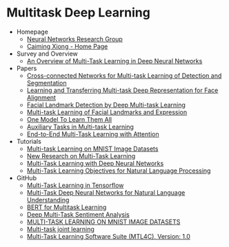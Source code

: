 # Multitask Deep Learning
* Homepage
  * [Neural Networks Research Group](http://nn.cs.utexas.edu/index.php)
  * [Caiming Xiong - Home Page](http://www.stat.ucla.edu/~caiming/)
* Survey and Overview
  * [An Overview of Multi-Task Learning in Deep Neural Networks](https://arxiv.org/abs/1706.05098)
* Papers
  * [Cross-connected Networks for Multi-task Learning of Detection and Segmentation](https://arxiv.org/abs/1805.05569)
  * [Learning and Transferring Multi-task Deep Representation for Face Alignment](https://arxiv.org/abs/1408.3967)
  * [Facial Landmark Detection by Deep Multi-task Learning](http://mmlab.ie.cuhk.edu.hk/projects/TCDCN.html)
  * [Multi-task Learning of Facial Landmarks and Expression](https://ieeexplore.ieee.org/document/6816830)
  * [One Model To Learn Them All](https://arxiv.org/abs/1706.05137)
  * [Auxiliary Tasks in Multi-task Learning](https://arxiv.org/abs/1805.06334)
  * [End-to-End Multi-Task Learning with Attention](https://arxiv.org/abs/1803.10704)
* Tutorials
  * [Multi-task Learning on MNIST Image Datasets](https://openreview.net/forum?id=S1PWi_lC-)
  * [New Research on Multi-Task Learning](https://blog.fastforwardlabs.com/2018/07/24/ff08-launch.html)
  * [Multi-Task Learning with Deep Neural Networks](https://medium.com/@kajalgupta/multi-task-learning-with-deep-neural-networks-7544f8b7b4e3)
  * [Multi-Task Learning Objectives for Natural Language Processing](http://ruder.io/multi-task-learning-nlp/)
* GitHub
  * [Multi-Task Learning in Tensorflow](https://jg8610.github.io/Multi-Task/)
  * [Multi-Task Deep Neural Networks for Natural Language Understanding](https://github.com/namisan/mt-dnn)
  * [BERT for Multitask Learning](https://github.com/JayYip/bert-multitask-learning)
  * [Deep Multi-Task Sentiment Analysis](https://github.com/polaroidz/multitask_sentiment_analysis)
  * [MULTI-TASK LEARNING ON MNIST IMAGE DATASETS](https://github.com/pochih/MNIST-multitask)
  * [Multi-task joint learning](https://github.com/ksingla025/MultiTask)
  * [Multi-Task Learning Software Suite (MTL4C), Version: 1.0](https://github.com/LLNL/MTL-suite)